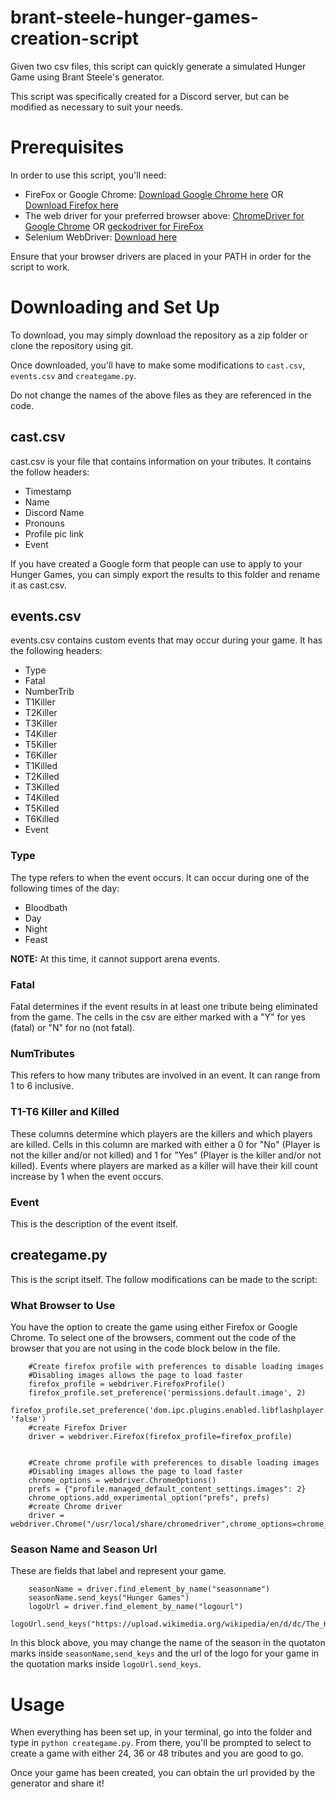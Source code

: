 # brant-steele-hunger-games-creation-script
Given two csv files, this script can quickly generate a simulated Hunger Game using Brant Steele's generator. 

This script was specifically created for a Discord server, but can be modified as necessary to suit your needs. 

# Prerequisites

In order to use this script, you'll need:

* FireFox or Google Chrome: [Download Google Chrome here](https://www.google.com/chrome/) OR [Download Firefox here](https://www.mozilla.org/en-CA/firefox/)
* The web driver for your preferred browser above: [ChromeDriver for Google Chrome](https://chromedriver.chromium.org/) OR [geckodriver for FireFox](https://github.com/mozilla/geckodriver/releases)
* Selenium WebDriver: [Download here](https://www.selenium.dev/)

Ensure that your browser drivers are placed in your PATH in order for the script to work. 

# Downloading and Set Up

To download, you may simply download the repository as a zip folder or clone the repository using git. 

Once downloaded, you'll have to make some modifications to `cast.csv`, `events.csv` and `creategame.py`.

Do not change the names of the above files as they are referenced in the code. 

## cast.csv

cast.csv is your file that contains information on your tributes. It contains the follow headers:

* Timestamp	
* Name	
* Discord Name
* Pronouns	
* Profile pic link	
* Event

If you have created a Google form that people can use to apply to your Hunger Games, you can simply export the results to this folder and rename it as cast.csv. 

## events.csv

events.csv contains custom events that may occur during your game. It has the following headers:

* Type	
* Fatal	
* NumberTrib	
* T1Killer	
* T2Killer	
* T3Killer	
* T4Killer	
* T5Killer	
* T6Killer	
* T1Killed	
* T2Killed	
* T3Killed	
* T4Killed	
* T5Killed	
* T6Killed	
* Event

### Type

The type refers to when the event occurs. It can occur during one of the following times of the day:

* Bloodbath
* Day
* Night
* Feast

**NOTE:** At this time, it cannot support arena events. 

### Fatal

Fatal determines if the event results in at least one tribute being eliminated from the game. The cells in the csv are either marked with a "Y" for yes (fatal) or "N" for no (not fatal).

### NumTributes

This refers to how many tributes are involved in an event. It can range from 1 to 6 inclusive. 

### T1-T6 Killer and Killed

These columns determine which players are the killers and which players are killed. Cells in this column are marked with either a 0 for "No" (Player is not the killer and/or not killed) and 1 for "Yes" (Player is the killer and/or not killed). Events where players are marked as a killer will have their kill count increase by 1 when the event occurs.   

### Event

This is the description of the event itself. 

## creategame.py

This is the script itself. The follow modifications can be made to the script:

### What Browser to Use

You have the option to create the game using either Firefox or Google Chrome. To select one of the browsers, comment out the code of the browser that you are not using in the code block below in the file. 

```
    #Create firefox profile with preferences to disable loading images
    #Disabling images allows the page to load faster
    firefox_profile = webdriver.FirefoxProfile()
    firefox_profile.set_preference('permissions.default.image', 2)
    firefox_profile.set_preference('dom.ipc.plugins.enabled.libflashplayer.so', 'false')
    #create Firefox Driver
    driver = webdriver.Firefox(firefox_profile=firefox_profile)


    #Create chrome profile with preferences to disable loading images
    #Disabling images allows the page to load faster
    chrome_options = webdriver.ChromeOptions()
    prefs = {"profile.managed_default_content_settings.images": 2}
    chrome_options.add_experimental_option("prefs", prefs)
    #create Chrome driver
    driver = webdriver.Chrome("/usr/local/share/chromedriver",chrome_options=chrome_options)
```

### Season Name and Season Url

These are fields that label and represent your game.

``` 
    seasonName = driver.find_element_by_name("seasonname")
    seasonName.send_keys("Hunger Games")
    logoUrl = driver.find_element_by_name("logourl")
    logoUrl.send_keys("https://upload.wikimedia.org/wikipedia/en/d/dc/The_Hunger_Games.jpg")
```

In this block above, you may change the name of the season in the quotaton marks inside `seasonName,send_keys` and the url of the logo for your game in the quotation marks inside `logoUrl.send_keys`.

# Usage

When everything has been set up, in your terminal, go into the folder and type in `python creategame.py`. From there, you'll be prompted to select to create a game with either 24, 36 or 48 tributes and you are good to go.

Once your game has been created, you can obtain the url provided by the generator and share it!